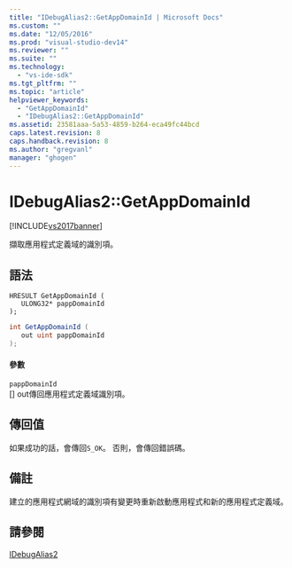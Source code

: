 ```yaml
---
title: "IDebugAlias2::GetAppDomainId | Microsoft Docs"
ms.custom: ""
ms.date: "12/05/2016"
ms.prod: "visual-studio-dev14"
ms.reviewer: ""
ms.suite: ""
ms.technology: 
  - "vs-ide-sdk"
ms.tgt_pltfrm: ""
ms.topic: "article"
helpviewer_keywords: 
  - "GetAppDomainId"
  - "IDebugAlias2::GetAppDomainId"
ms.assetid: 23581aaa-5a53-4859-b264-eca49fc44bcd
caps.latest.revision: 8
caps.handback.revision: 8
ms.author: "gregvanl"
manager: "ghogen"
---
```

# IDebugAlias2::GetAppDomainId
[!INCLUDE[vs2017banner](../../../code-quality/includes/vs2017banner.md)]

擷取應用程式定義域的識別項。  
  
## 語法  
  
```cpp#  
HRESULT GetAppDomainId (  
   ULONG32* pappDomainId  
);  
```  
  
```c#  
int GetAppDomainId (  
   out uint pappDomainId  
);  
```  
  
#### 參數  
 `pappDomainId`  
 \[\] out傳回應用程式定義域識別項。  
  
## 傳回值  
 如果成功的話，會傳回`S_OK`。 否則，會傳回錯誤碼。  
  
## 備註  
 建立的應用程式網域的識別項有變更時重新啟動應用程式和新的應用程式定義域。  
  
## 請參閱  
 [IDebugAlias2](../../../extensibility/debugger/reference/idebugalias2.md)